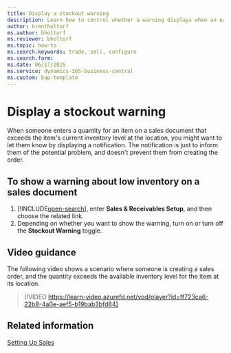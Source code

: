 ```yaml
---
title: Display a stockout warning
description: Learn how to control whether a warning displays when an order quantity exceeds inventory levels for an item.
author: brentholtorf
ms.author: bholtorf
ms.reviewer: bholtorf
ms.topic: how-to
ms.search.keywords: trade, sell, configure
ms.search.form:
ms.date: 06/17/2025
ms.service: dynamics-365-business-central
ms.custom: bap-template
---
```


# Display a stockout warning

When someone enters a quantity for an item on a sales document that exceeds the item's current inventory level at the location, you might want to let them know by displaying a notification. The notification is just to inform them of the potential problem, and doesn't prevent them from creating the order.

## To show a warning about low inventory on a sales document

1. [!INCLUDE[open-search](includes/open-search.md)], enter **Sales & Receivables Setup**, and then choose the related link.
1. Depending on whether you want to show the warning, turn on or turn off the **Stockout Warning** toggle.

## Video guidance

The following video shows a scenario where someone is creating a sales order, and the quantity exceeds the available inventory level for the item at its location.

> [!VIDEO https://learn-video.azurefd.net/vod/player?id=ff723ca6-22b8-4a0e-aef5-b19bab3bfd84]

## Related information

[Setting Up Sales](sales-setup-sales.md)
